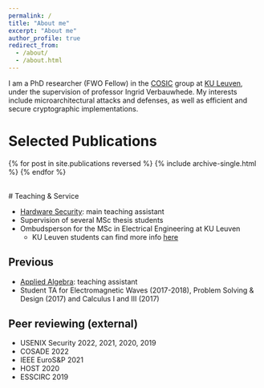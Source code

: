 ```yaml
---
permalink: /
title: "About me"
excerpt: "About me"
author_profile: true
redirect_from: 
  - /about/
  - /about.html
---
```


I am a PhD researcher (FWO Fellow) in the [COSIC](https://www.esat.kuleuven.be/cosic/) group at [KU Leuven](https://www.kuleuven.be/english/), under the supervision of professor Ingrid Verbauwhede.
My interests include microarchitectural attacks and defenses, as well as efficient and secure cryptographic implementations.

# Selected Publications
{% for post in site.publications reversed %}
  {% include archive-single.html %}
{% endfor %}

<br>
# Teaching & Service 

- [Hardware Security](https://onderwijsaanbod.kuleuven.be/syllabi/e/H0E85AE.htm#activetab=doelstellingen_idp14987280): main teaching assistant
- Supervision of several MSc thesis students
- Ombudsperson for the MSc in Electrical Engineering at KU Leuven
    - KU Leuven students can find more info [here](https://eng.kuleuven.be/en/study/student-services/ombuds_masterE.html)

## Previous 
- [Applied Algebra](https://onderwijsaanbod.kuleuven.be/syllabi/v/e/H01A4BE.htm#activetab=doelstellingen_idp5081088): teaching assistant
- Student TA for Electromagnetic Waves (2017-2018), Problem Solving & Design (2017) and Calculus I and III (2017)

## Peer reviewing (external)
- USENIX Security 2022, 2021, 2020, 2019
- COSADE 2022
- IEEE EuroS&P 2021
- HOST 2020
- ESSCIRC 2019
